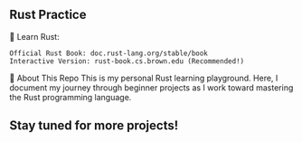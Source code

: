 Rust Practice
---
📖 Learn Rust:

    Official Rust Book: doc.rust-lang.org/stable/book
    Interactive Version: rust-book.cs.brown.edu (Recommended!)

🚀 About This Repo
This is my personal Rust learning playground. Here, I document my journey through beginner projects as I work toward mastering the Rust programming language.


Stay tuned for more projects!
---
